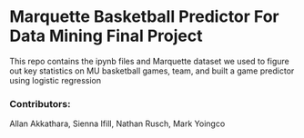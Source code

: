 # Marquette Basketball  Predictor For Data Mining Final Project

This repo contains the ipynb files and Marquette dataset we used to figure out key statistics on MU basketball games, team, and built a game predictor using logistic regression

### Contributors:
Allan Akkathara,
Sienna Ifill,
Nathan Rusch,
Mark Yoingco
